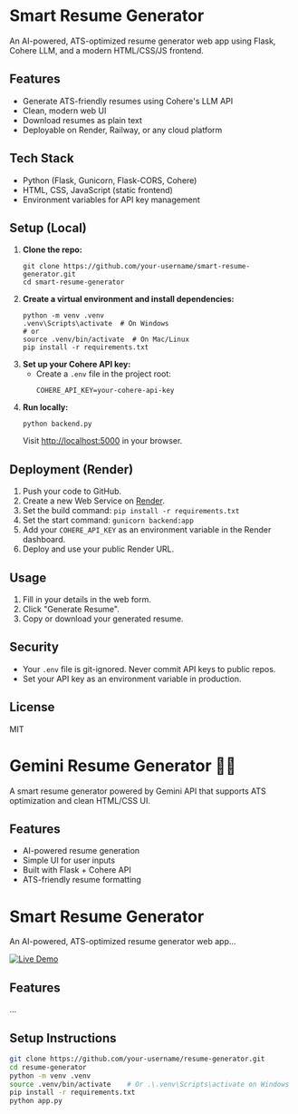# Smart Resume Generator

An AI-powered, ATS-optimized resume generator web app using Flask, Cohere LLM, and a modern HTML/CSS/JS frontend.

## Features
- Generate ATS-friendly resumes using Cohere's LLM API
- Clean, modern web UI
- Download resumes as plain text
- Deployable on Render, Railway, or any cloud platform

## Tech Stack
- Python (Flask, Gunicorn, Flask-CORS, Cohere)
- HTML, CSS, JavaScript (static frontend)
- Environment variables for API key management

## Setup (Local)
1. **Clone the repo:**
   ```
   git clone https://github.com/your-username/smart-resume-generator.git
   cd smart-resume-generator
   ```
2. **Create a virtual environment and install dependencies:**
   ```
   python -m venv .venv
   .venv\Scripts\activate  # On Windows
   # or
   source .venv/bin/activate  # On Mac/Linux
   pip install -r requirements.txt
   ```
3. **Set up your Cohere API key:**
   - Create a `.env` file in the project root:
     ```
     COHERE_API_KEY=your-cohere-api-key
     ```
4. **Run locally:**
   ```
   python backend.py
   ```
   Visit [http://localhost:5000](http://localhost:5000) in your browser.

## Deployment (Render)
1. Push your code to GitHub.
2. Create a new Web Service on [Render](https://render.com/).
3. Set the build command: `pip install -r requirements.txt`
4. Set the start command: `gunicorn backend:app`
5. Add your `COHERE_API_KEY` as an environment variable in the Render dashboard.
6. Deploy and use your public Render URL.

## Usage
1. Fill in your details in the web form.
2. Click "Generate Resume".
3. Copy or download your generated resume.

## Security
- Your `.env` file is git-ignored. Never commit API keys to public repos.
- Set your API key as an environment variable in production.

## License
MIT
# Gemini Resume Generator 🧠📄

A smart resume generator powered by Gemini API that supports ATS optimization and clean HTML/CSS UI.

## Features
- AI-powered resume generation
- Simple UI for user inputs
- Built with Flask + Cohere API
- ATS-friendly resume formatting
  
# Smart Resume Generator

An AI-powered, ATS-optimized resume generator web app...

[![Live Demo](https://img.shields.io/badge/Live-Demo-brightgreen?style=for-the-badge&logo=render)](https://smart-resume-generator.onrender.com/)

## Features
...


## Setup Instructions

```bash
git clone https://github.com/your-username/resume-generator.git
cd resume-generator
python -m venv .venv
source .venv/bin/activate    # Or .\.venv\Scripts\activate on Windows
pip install -r requirements.txt
python app.py

